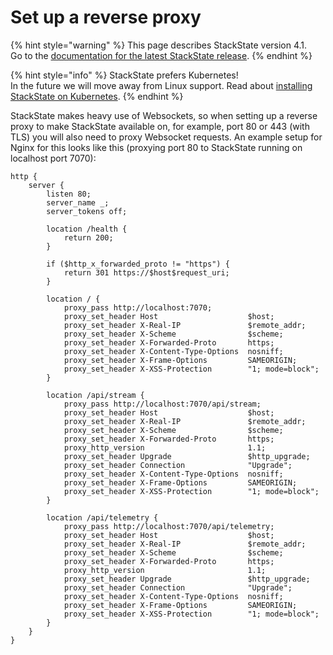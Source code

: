 # Set up a reverse proxy

{% hint style="warning" %}
This page describes StackState version 4.1.  
Go to the [documentation for the latest StackState release](https://docs.stackstate.com/).
{% endhint %}

{% hint style="info" %}
StackState prefers Kubernetes!  
In the future we will move away from Linux support. Read about [installing StackState on Kubernetes](../kubernetes_install/).
{% endhint %}

StackState makes heavy use of Websockets, so when setting up a reverse proxy to make StackState available on, for example, port 80 or 443 \(with TLS\) you will also need to proxy Websocket requests. An example setup for Nginx for this looks like this \(proxying port 80 to StackState running on localhost port 7070\):

```text
http {
    server {
        listen 80;
        server_name _;
        server_tokens off;

        location /health {
            return 200;
        }

        if ($http_x_forwarded_proto != "https") {
            return 301 https://$host$request_uri;
        }

        location / {
            proxy_pass http://localhost:7070;
            proxy_set_header Host                    $host;
            proxy_set_header X-Real-IP               $remote_addr;
            proxy_set_header X-Scheme                $scheme;
            proxy_set_header X-Forwarded-Proto       https;
            proxy_set_header X-Content-Type-Options  nosniff;
            proxy_set_header X-Frame-Options         SAMEORIGIN;
            proxy_set_header X-XSS-Protection        "1; mode=block";
        }

        location /api/stream {
            proxy_pass http://localhost:7070/api/stream;
            proxy_set_header Host                    $host;
            proxy_set_header X-Real-IP               $remote_addr;
            proxy_set_header X-Scheme                $scheme;
            proxy_set_header X-Forwarded-Proto       https;
            proxy_http_version                       1.1;
            proxy_set_header Upgrade                 $http_upgrade;
            proxy_set_header Connection              "Upgrade";
            proxy_set_header X-Content-Type-Options  nosniff;
            proxy_set_header X-Frame-Options         SAMEORIGIN;
            proxy_set_header X-XSS-Protection        "1; mode=block";
        }

        location /api/telemetry {
            proxy_pass http://localhost:7070/api/telemetry;
            proxy_set_header Host                    $host;
            proxy_set_header X-Real-IP               $remote_addr;
            proxy_set_header X-Scheme                $scheme;
            proxy_set_header X-Forwarded-Proto       https;
            proxy_http_version                       1.1;
            proxy_set_header Upgrade                 $http_upgrade;
            proxy_set_header Connection              "Upgrade";
            proxy_set_header X-Content-Type-Options  nosniff;
            proxy_set_header X-Frame-Options         SAMEORIGIN;
            proxy_set_header X-XSS-Protection        "1; mode=block";
        }
    }
}
```

